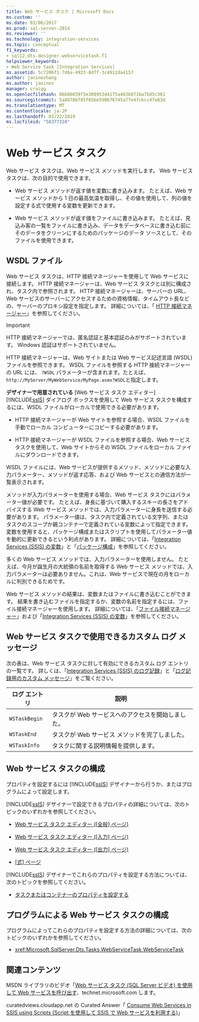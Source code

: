 ```yaml
---
title: Web サービス タスク | Microsoft Docs
ms.custom: ''
ms.date: 03/06/2017
ms.prod: sql-server-2014
ms.reviewer: ''
ms.technology: integration-services
ms.topic: conceptual
f1_keywords:
- sql12.dts.designer.webservicetask.f1
helpviewer_keywords:
- Web Service task [Integration Services]
ms.assetid: 5c7206f1-7d6a-4923-8dff-3c4912da4157
author: janinezhang
ms.author: janinez
manager: craigg
ms.openlocfilehash: 86b86039f3e308953d41f5a463b0716a76d5c361
ms.sourcegitcommit: 5a8678bf85f65be590676745a7fe4fcbcc47e83d
ms.translationtype: MT
ms.contentlocale: ja-JP
ms.lasthandoff: 03/22/2019
ms.locfileid: "58377310"
---
```

# <a name="web-service-task"></a>Web サービス タスク
  Web サービス タスクは、Web サービス メソッドを実行します。 Web サービス タスクは、次の目的で使用できます。  
  
-   Web サービス メソッドが返す値を変数に書き込みます。 たとえば、Web サービス メソッドから 1 日の最高気温を取得し、その値を使用して、列の値を設定する式で使用する変数を更新できます。  
  
-   Web サービス メソッドが返す値をファイルに書き込みます。 たとえば、見込み客の一覧をファイルに書き込み、データをデータベースに書き込む前にそのデータをクリーンにするためのパッケージのデータ ソースとして、そのファイルを使用できます。  
  
## <a name="wsdl-file"></a>WSDL ファイル  
 Web サービス タスクは、HTTP 接続マネージャーを使用して Web サービスに接続します。 HTTP 接続マネージャーは、Web サービス タスクとは別に構成され、タスク内で参照されます。 HTTP 接続マネージャーは、サーバーの URL、Web サービスのサーバーにアクセスするための資格情報、タイムアウト長などの、サーバーのプロキシ設定を指定します。 詳細については、「 [HTTP 接続マネージャー](../connection-manager/http-connection-manager.md)」を参照してください。  
  
> [!IMPORTANT]  
>  HTTP 接続マネージャーでは、匿名認証と基本認証のみがサポートされています。 Windows 認証はサポートされていません。  
  
 HTTP 接続マネージャーは、Web サイトまたは Web サービス記述言語 (WSDL) ファイルを参照できます。 WSDL ファイルを参照する HTTP 接続マネージャーの URL には、 `?WSDL` パラメーターが含まれます。たとえば、 `http://MyServer/MyWebService/MyPage.asmx?WSDL`と指定します。  
  
 **デザイナーで用意されている** [Web サービス タスク エディター] [!INCLUDE[ssIS](../../includes/ssis-md.md)] ダイアログ ボックスを使用して Web サービス タスクを構成するには、WSDL ファイルがローカルで使用できる必要があります。  
  
-   HTTP 接続マネージャーが Web サイトを参照する場合、WSDL ファイルを手動でローカル コンピューターにコピーする必要があります。  
  
-   HTTP 接続マネージャーが WSDL ファイルを参照する場合、Web サービス タスクを使用して、Web サイトからその WSDL ファイルをローカル ファイルにダウンロードできます。  
  
 WSDL ファイルには、Web サービスが提供するメソッド、メソッドに必要な入力パラメーター、メソッドが返す応答、および Web サービスとの通信方法が一覧表示されます。  
  
 メソッドが入力パラメーターを使用する場合、Web サービス タスクにはパラメーター値が必要です。 たとえば、身長に基づいて購入するスキーの長さをアドバイスする Web サービス メソッドでは、入力パラメーターに身長を送信する必要があります。 パラメーター値は、タスク内で定義されている文字列、またはタスクのスコープか親コンテナーで定義されている変数によって指定できます。 変数を使用すると、パッケージ構成またはスクリプトを使用してパラメーター値を動的に更新できるという利点があります。 詳細については、「[Integration Services (SSIS) の変数](../integration-services-ssis-variables.md)」と「[パッケージ構成](../package-configurations.md)」を参照してください。  
  
 多くの Web サービス メソッドでは、入力パラメーターを使用しません。 たとえば、今月が誕生月の大統領の名前を取得する Web サービス メソッドでは、入力パラメーターは必要ありません。これは、Web サービスで現在の月をローカルに判別できるためです。  
  
 Web サービス メソッドの結果は、変数またはファイルに書き込むことができます。 結果を書き込むファイルを指定するか、変数の名前を指定するには、ファイル接続マネージャーを使用します。 詳細については、「[ファイル接続マネージャー](../connection-manager/file-connection-manager.md)」および「[Integration Services (SSIS) の変数](../integration-services-ssis-variables.md)」を参照してください。  
  
## <a name="custom-logging-messages-available-on-the-web-service-task"></a>Web サービス タスクで使用できるカスタム ログ メッセージ  
 次の表は、Web サービス タスクに対して有効にできるカスタム ログ エントリの一覧です。 詳しくは、「[Integration Services &#40;SSIS&#41; のログ記録](../performance/integration-services-ssis-logging.md)」と「[ログ記録用のカスタム メッセージ](../custom-messages-for-logging.md)」をご覧ください。  
  
|ログ エントリ|説明|  
|---------------|-----------------|  
|`WSTaskBegin`|タスクが Web サービスへのアクセスを開始しました。|  
|`WSTaskEnd`|タスクが Web サービス メソッドを完了しました。|  
|`WSTaskInfo`|タスクに関する説明情報を提供します。|  
  
## <a name="configuration-of-the-web-service-task"></a>Web サービス タスクの構成  
 プロパティを設定するには [!INCLUDE[ssIS](../../includes/ssis-md.md)] デザイナーから行うか、またはプログラムによって設定します。  
  
 [!INCLUDE[ssIS](../../includes/ssis-md.md)] デザイナーで設定できるプロパティの詳細については、次のトピックのいずれかを参照してください。  
  
-   [Web サービス タスク エディター &#40;[全般] ページ&#41;](../general-page-of-integration-services-designers-options.md)  
  
-   [Web サービス タスク エディター &#40;[入力] ページ&#41;](../web-service-task-editor-input-page.md)  
  
-   [Web サービス タスク エディター &#40;[出力] ページ&#41;](../web-service-task-editor-output-page.md)  
  
-   [[式] ページ](../expressions/expressions-page.md)  
  
 [!INCLUDE[ssIS](../../includes/ssis-md.md)] デザイナーでこれらのプロパティを設定する方法については、次のトピックを参照してください。  
  
-   [タスクまたはコンテナーのプロパティを設定する](../set-the-properties-of-a-task-or-container.md)  
  
## <a name="programmatic-configuration-of-the-web-service-task"></a>プログラムによる Web サービス タスクの構成  
 プログラムによってこれらのプロパティを設定する方法の詳細については、次のトピックのいずれかを参照してください。  
  
-   <xref:Microsoft.SqlServer.Dts.Tasks.WebServiceTask.WebServiceTask>  
  
## <a name="related-content"></a>関連コンテンツ  
 MSDN ライブラリのビデオ「[Web サービス タスク (SQL Server ビデオ) を使用して Web サービスを呼び出す](https://go.microsoft.com/fwlink/?LinkId=259642)、technet.microsoft.com します。  
  
 curatedviews.cloudapp.net の Curated Answer「 [Consume Web Services in SSIS using Scripts (Script を使用して SSIS で Web サービスを利用する)](https://go.microsoft.com/fwlink/?LinkId=321996)」  
  
  

